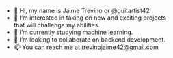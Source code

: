- 👋 Hi, my name is Jaime Trevino or @guitartist42
- 👀 I’m interested in taking on new and exciting projects  
      that will challenge my abilities.
- 🌱 I’m currently studying machine learning.
- 💞️ I’m looking to collaborate on backend development.
- 📫 You can reach me at trevinojaime42@gmail.com
